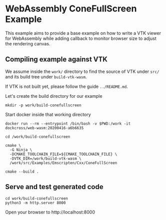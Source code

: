 # WebAssembly ConeFullScreen Example

This example aims to provide a base example on how to write a VTK viewer for
WebAssembly while adding callback to monitor browser size to adjust the rendering canvas.

## Compiling example against VTK

We assume inside the `work/` directory to find the source of VTK under `src/`
and its build tree under `build-vtk-wasm`.

If VTK is not built yet, please follow the guide `../README.md`.

Let's create the build directory for our example

```
mkdir -p work/build-conefullscreen
```

Start docker inside that working directory

```
docker run --rm --entrypoint /bin/bash -v $PWD:/work -it dockcross/web-wasm:20200416-a6b6635

cd /work/build-conefullscreen

cmake \
  -G Ninja \
  -DCMAKE_TOOLCHAIN_FILE=${CMAKE_TOOLCHAIN_FILE} \
  -DVTK_DIR=/work/build-vtk-wasm \
  /work/src/Examples/Emscripten/Cxx/ConeFullScreen

cmake --build .
```

## Serve and test generated code

```
cd work/build-conefullscreen
python3 -m http.server 8000
```

Open your browser to http://localhost:8000
